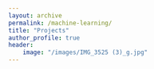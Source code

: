 ```yaml
---
layout: archive
permalink: /machine-learning/
title: "Projects"
author_profile: true
header:
    image: "/images/IMG_3525 (3)_g.jpg"
---
```








